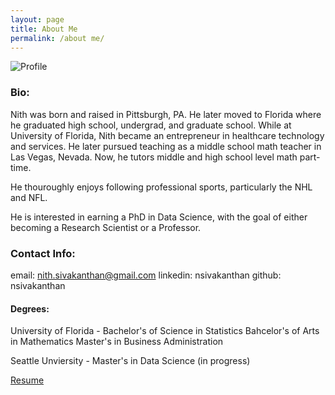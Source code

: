 ```yaml
---
layout: page
title: About Me
permalink: /about me/
---
```


![Profile](https://avatars.githubusercontent.com/u/98194835?s=400&u=9a19f420266d25a7ed03e340cdc75a11b14267c5&v=4 'Profile')

### Bio:

Nith was born and raised in Pittsburgh, PA. He later moved to Florida where he graduated high school, undergrad, and graduate school. While at University of Florida, Nith became an entrepreneur in healthcare technology and services. He later pursued teaching as a middle school math teacher in Las Vegas, Nevada. Now, he tutors middle and high school level math part-time.

He thouroughly enjoys following professional sports, particularly the NHL and NFL. 

He is interested in earning a PhD in Data Science, with the goal of either becoming a Research Scientist or a Professor.

### Contact Info:
email: nith.sivakanthan@gmail.com
linkedin: nsivakanthan
github: nsivakanthan

#### Degrees:
University of Florida -
Bachelor's of Science in Statistics
Bahcelor's of Arts in Mathematics
Master's in Business Administration

Seattle Unviersity -
Master's in Data Science (in progress)

[Resume](https://nsivakanthan.github.io/Resume.html)

